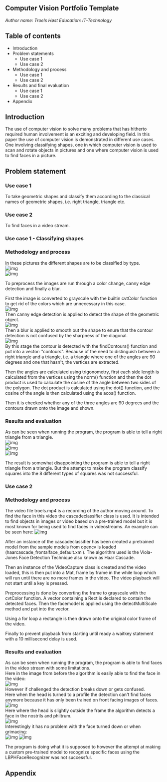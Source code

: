 ## Computer Vision Portfolio Template

*Author name: Troels Høst*
*Education: IT-Technology*

## Table of contents

* Introduction
* Problem statements
    * Use case 1
    * Use case 2
* Methodology and process
    * Use case 1
    * Use case 2
* Results and final evaluation
    * Use case 1
    * Use case 2
* Appendix

## Introduction

<p>The use of computer vision to solve many problems that has hitherto required human involvement is an exciting and developing field.
In this paper the use of computer vision is demonstrated in different use cases. One involving classifying shapes,
one in which computer vision is used to scan and rotate objects in pictures and one where computer vision is used to find faces in a picture.</p>

## Problem statement

### Use case 1

To take geometric shapes and classify them according to the classical names of geometric shapes, i.e. right triangle, triangle etc.

### Use case 2

To find faces in a video stream.

### Use case 1 - Classifying shapes

### Methodology and process

In these pictures the different shapes are to be classified by type.<br>
![img](right%20triangle.PNG)<br>
![img](triangle.PNG)<br>

To preprocess the images are run through a color change, canny edge detection and finally a blur.

First the image is converted to grayscale with the builtin cvtColor function to get rid of the colors which are unnecessary in this case.<br>
![img](gray.PNG)<br>
Then canny edge detection is applied to detect the shape of the geometric object.<br>
![img](edges.PNG)<br>
Then a blur is applied to smooth out the shape to enure that the contour detection is not confused by the sharpness of the diagonal.<br>
![img](blur.PNG)<br>
By this stage the contour is detected with the findContours() function and put into a vector: "contours".
Because of the need to distinguish between a right triangle and a triangle, i.e. a triangle where one of the angles are 90 degrees and one that hasn't,
the vertices are extracted.

Then the angles are calculated using trigonometry, first each side length is calculated from the
vertices using the norm() function and then the dot product is used to calculate the cosine of the angle between two sides of the
polygon. The dot product is calculated using the dot() function, and the cosine of the angle is then calculated using the acos() function.

Then it is checked whether any of the three angles are 90 degrees and the contours drawn onto the image and shown.

### Results and evaluation

As can be seen when running the program, the program is able to tell a right triangle from a triangle.<br>
![img](isrighttriangle.PNG)<br>
![img](notrighttriangle.PNG)<br>
![img](contours.PNG)<br>

The result is somewhat disappointing the program is able to tell a right triangle from a triangle. But the attempt to make the program classify squares
into the 8 different types of squares was not successful.

### Use case 2

### Methodology and process

The video file troels.mp4 is a recording of the author moving around. To find the face in this video the cascadeclassifier class is used.
It is intended to find objects in images or video based on a pre-trained model but it is most known for being used to find faces in videostreams.
An example can be seen here:
![img](headfront.png)<br>

After an instance of the cascadeclassifier has been created a pretrained model from the sample models from opencv is loaded (haarcascade_frontalface_default.xml).
The algorithm used is the Viola-Jones Face Detection Technique also known as Haar Cascade.

Then an instance of the VideoCapture class is created and the video loaded, this is then put into a Mat, frame by frame in the while loop which will run until there are no more frames in the video. The video playback will not start until a key is pressed.

Preprocessing is done by converting the frame to grayscale with the cvtColor function. 
A vector containing a Rect is declared to contain the detected faces.
Then the facemodel is applied using the detectMultiScale method and put into the vector.

Using a for loop a rectangle is then drawn onto the original color frame of the video.

Finally to prevent playback from starting until ready a waitkey statement with a 10 millisecond delay is used.

### Results and evaluation

As can be seen when running the program, the program is able to find faces in the video stream with some limitations.<br>
Here in the image from before the algorithm is easily able to find the face in the video:<br>
![img](headfront.png)<br>
However if challenged the detection breaks down or gets confused.<br>
Here when the head is turned to a profile the detection can't find faces anymore because it has only been trained on front facing images of faces.<br>
![img](headturned.png)<br>
Here where the head is slightly outside the frame the algorithm detects a face in the nostrils and philtrum.<br>
![img](headoutside.png)<br>
Interestingly it has no problem with the face turned down or when grimacing:<br>
![img](headdown.png)
![img](headgrimacing.png)<br>

The program is doing what it is supposed to however the attempt at making a custom pre-trained model to recognize specific faces using the LBPHFaceRecognizer was not successful.


## Appendix
